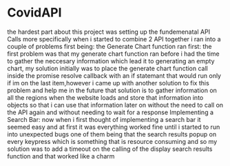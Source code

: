 # CovidAPI
the hardest part about this project was setting up the fundemenatal API Calls
more specifically when i started to combine 2 API together i ran into a couple of problems first being:
the Generate Chart function ran first:
the first problem was that my generate chart function ran before i had the time to gather the neccesary information
which lead it to generating an empty chart, my solution initially was to place the generate chart function call inside
the promise resolve callback with an if statemant that would run only if im on the last item,however i came up with another solution
to fix this problem and help me in the future that solution is to gather information on all the regions when the website loads
and store that information into objects so that i can use that information later on without the need to call on the API again
and without needing to wait for a response
Implementing a Search Bar:
now when i first thought of implementing a search bar it seemed easy and at first it was everything worked fine until i started
to run into unexpected bugs one of them being that the search results popup on every keypress which is something that is resource
consuming and so my solution was to add a timeout on the calling of the display search results function and that worked like a charm
